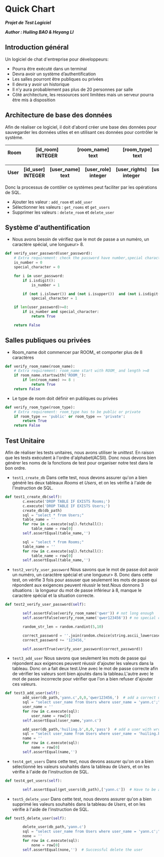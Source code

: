 # Quick Chart
_**Projet de Test Logiciel**_

_**Author : Huiling BAO & Heyang LI**_

Introduction général
--
Un logiciel de chat d'entreprise pour développeurs:
- Pourra être exécuté dans un terminal
- Devra avoir un système d’authentification
- Les salles pourront être publiques ou privées
- Il devra y avoir un historique
- Il n’y aura probablement pas plus de 20 personnes par salle
- Côté architecture, les ressources sont limitées mais un serveur pourra être mis à disposition

Architecture de base des données
--
Afin de réaliser ce logiciel, il doit d'abord créer une base des données pour sauvegarder les données utiles et en utilisant ces données pour contrôler le système.

| Room |[id_room] INTEGER|[room_name] text|[room_type] text|
| :------------: | :------------: | :------------: | :------------: |

| User |[id_user] INTEGER|[user_name] text|[user_role] integer|[user_rights] integer|[user_password] text|
| :------------: | :------------: | :------------: | :------------: | :------------: | :------------: |

Donc la processus de contôler ce systèmes peut faciliter par les opérations de SQL.
- Ajouter les valeur : `add_room` et `add_user`
- Sélectionner les valeurs : `get_rooms` et `get_users`
- Supprimer les valeurs : `delete_room` et `delete_user`

Système d'authentification
--
- Nous avons besoin de vérifiez que le mot de passe a un numéro, un caractère spécial, une longueur> 8.

```python
def verify_user_password(user_password):
	# Extra requirement: check the password have number,special character, length>8 
	is_number = 0
	special_character = 0

	for i in user_password:
		if i.isdigit():
			is_number = 1

		if (not i.islower()) and (not i.isupper())  and (not i.isdigit()):
			special_character = 1

	if len(user_password)>=8:
		if is_number and special_character:
			return True

	return False
```

Salles publiques ou privées
--
- Room\_name doit commencer par ROOM\_ et comporter plus de 8 caractères

```python
def verify_room_name(room_name):
	# Extra requirement: room_name start with ROOM_ and length >=8
	if room_name.startswith('ROOM_'):
		if len(room_name) >= 8 :
			return True
	return False
```
- Le type de room doit définir en publiques ou privées

```python
def verify_room_type(room_type):
	# Extra requirement: room_type has to be public or private
	if room_type == 'public' or room_type == 'private':
		return True
	return False
```

Test Unitaire
--
Afin de réaliser les tests unitaires, nous avons utiliser le _unittest_. En raison que les tests exécutent à l'ordre d'alphabet(ACSII). Donc nous devons bien générer les noms de la fonctions de test pour organiser notre test dans le bon ordre.
- `test1_create_db`
Dans cette test, nous devons assurer qu'on a bien généré les deux tableaux _Rooms_ et _Users_, et on les vérifie à l'aide de l'instruction de SQL.
```python
def test1_create_db(self):
		c.execute('DROP TABLE IF EXISTS Rooms;')
		c.execute('DROP TABLE IF EXISTS Users;')
		create_db(db_path)
		sql = "select * from Users;"
		table_name = ''
		for row in c.execute(sql).fetchall():
			table_name = row[0]
		self.assertEqual(table_name,'')

		sql = "select * from Rooms;"
		table_name = ''
		for row in c.execute(sql).fetchall():
			table_name = row[0]
		self.assertEqual(table_name,'')
```

- `test2_verify_user_password`
Nous savons que le mot de passe doit avoir un numéro, un caractère spécial et une longueur> 8. Donc dans cette test, on vérifie 3 fois pour assuser que seulement les mots de passe qui répondent aux exigences peuvent réussir le test.Nous donnons 3 situations : la longueur du mot de passe inférieur à 8, manque le caractère spécial et la situation correcte.
```python
def test2_verify_user_password(self):

		self.assertFalse(verify_room_name('qwer')) # not long enough
		self.assertFalse(verify_room_name('qwer123456')) # no special character

		random_str_len = random.randint(5,10)

		correct_password = ''.join(random.choice(string.ascii_lowercase) for i in range(random_str_len))
		correct_password += '123456,'

		self.assertTrue(verify_user_password(correct_password))
```

- `test3_add_user`
Nous savons que seulement les mots de passe qui répondent aux exigences peuvent réussir d'ajouter les valeurs dans la tableau. Donc on a fait deux test.Une avec le mot de passe correcte afin de vérifier les valeurs sont bien ajoutés dans la tableau.L'autre avec le mot de passe incorrecte pour vérifier que l'on a bien refuser d'ajouter ces valeurs.
```python
def test3_add_user(self):
		add_user(db_path,'yann.c',0,0,'qwer123456,')  # add a correct user
		sql = "select user_name from Users where user_name = 'yann.c';"
		user_name = ''
		for row in c.execute(sql):
			user_name = row[0]
		self.assertEqual(user_name,'yann.c')

		add_user(db_path,'huiling.b',0,0,'pass')  # add a user with wrong password format
		sql = "select user_name from Users where user_name = 'huiling.b';"
		name = ''
		for row in c.execute(sql):
			name = row[0]
		self.assertEqual(name,'')
```

- `test4_get_users`
Dans cette test, nous devons assurer qu'on on a bien sélectionné les valeurs souhaités dans la tableau de _Users_, et on les vérifie à l'aide de l'instruction de SQL.
```python
def test4_get_users(self):

		self.assertEqual(get_users(db_path),['yann.c'])  # Have to be able to get the user added
```

- `test5_delete_user`
Dans cette test, nous devons assurer qu'on a bien supprimé les valeurs souhaités dans la tableau de _Users_, et on les vérifie à l'aide de l'instruction de SQL.
```python
def test5_delete_user(self):

		delete_user(db_path,'yann.c')
		sql = "select user_name from Users where user_name = 'yann.c';"
		none = ''
		for row in c.execute(sql):
			none = row[0]
		self.assertEqual(none,'')  # Successful delete the user 
```
